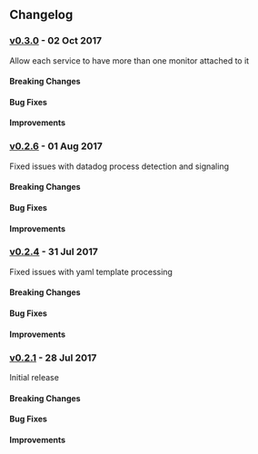 ## Changelog

### [v0.3.0](https://github.com/dansteen/consuldog/releases/tag/v0.3.0) - 02 Oct 2017 
Allow each service to have more than one monitor attached to it

#### Breaking Changes

#### Bug Fixes

#### Improvements

### [v0.2.6](https://github.com/dansteen/consuldog/releases/tag/v0.2.6) - 01 Aug 2017 
Fixed issues with datadog process detection and signaling

#### Breaking Changes

#### Bug Fixes

#### Improvements

### [v0.2.4](https://github.com/dansteen/consuldog/releases/tag/v0.2.4) - 31 Jul 2017
Fixed issues with yaml template processing

#### Breaking Changes

#### Bug Fixes

#### Improvements

### [v0.2.1](https://github.com/dansteen/consuldog/releases/tag/v0.2.1) - 28 Jul 2017
Initial release

#### Breaking Changes

#### Bug Fixes

#### Improvements


